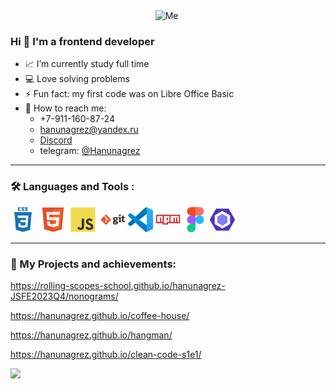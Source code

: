 <div align="center">
  <img src="https://github.com/HanunagreZ/HanunagreZ/assets/94462853/24250f20-38b5-4e62-a70c-6e53bb5d71f1" title="Me" alt="Me" width="200" height="200"/>&nbsp;
</div>

### Hi 👋 I'm a frontend developer
- :chart_with_upwards_trend: I’m currently study full time
- :computer: Love solving problems
- ⚡ Fun fact: my first code was on Libre Office Basic
- :pencil: How to reach me:
  - +7-911-160-87-24
  - hanunagrez@yandex.ru
  - <a href="https://discordapp.com/users/300201772318720001/">Discord<a/>
  - telegram: [@Hanunagrez](https://t.me/Hanunagrez)
***
### :hammer_and_wrench: Languages and Tools :
<div>
  <img src="https://github.com/devicons/devicon/blob/master/icons/css3/css3-plain-wordmark.svg"  title="CSS3" alt="CSS" width="40" height="40"/>&nbsp;
  <img src="https://github.com/devicons/devicon/blob/master/icons/html5/html5-original.svg" title="HTML5" alt="HTML" width="40" height="40"/>&nbsp;
  <img src="https://github.com/devicons/devicon/blob/master/icons/javascript/javascript-original.svg" title="JavaScript" alt="JavaScript" width="40" height="40"/>&nbsp;
  <img src="https://github.com/devicons/devicon/blob/master/icons/git/git-original-wordmark.svg" title="Git" **alt="Git" width="40" height="40"/>
  <img src="https://github.com/devicons/devicon/blob/master/icons/vscode/vscode-original.svg" title="Vscode" **alt="Vscode" width="40" height="40"/>
  <img src="https://github.com/devicons/devicon/blob/master/icons/npm/npm-original-wordmark.svg" title="Npm" **alt="Npm" width="40" height="40"/>
  <img src="https://github.com/devicons/devicon/blob/master/icons/figma/figma-original.svg" title="Figma" **alt="Figma" width="40" height="40"/>
  <img src="https://github.com/devicons/devicon/blob/master/icons/eslint/eslint-original.svg" title="Eslint" **alt="Eslint" width="40" height="40"/>
</div>

<!--
### :fire: My Stats :

[![GitHub Streak](https://github-readme-streak-stats.herokuapp.com?user=HanunagreZ&border_radius=10)](https://git.io/streak-stats)

***

[![Top Langs](https://github-readme-stats.vercel.app/api/top-langs/?username=HanunagreZ&layout=compact&theme=vision-friendly-dark)](https://github.com/anuraghazra/github-readme-stats)
-->
***

### :briefcase: My Projects and achievements:
https://rolling-scopes-school.github.io/hanunagrez-JSFE2023Q4/nonograms/

https://hanunagrez.github.io/coffee-house/

https://hanunagrez.github.io/hangman/

https://hanunagrez.github.io/clean-code-s1e1/
<div>
  <img src="https://codewars.com/users/hanunagrez/badges/small/"/>&nbsp;
</div>

